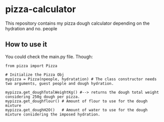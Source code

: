 # pizza-calculator
This repository contains my pizza dough calculator depending on the hydration and no. people

## How to use it
You could check the main.py file. Though:
```
from pizza import Pizza

# Initialize the Pizza Obj
mypizza = Pizza(npeople, hydratation) # The class constructor needs two arguments, guest people and dough hydration.

mypizza.get_doughTotalWeightKg() #--> returns the dough total weight considering 250g dough per pizza.
mypizza.get_doughflour() # Amount of flour to use for the dough mixture
mypizza.get_doughH2O()   # Amount of water to use for the dough mixture considering the imposed hydration.
```
